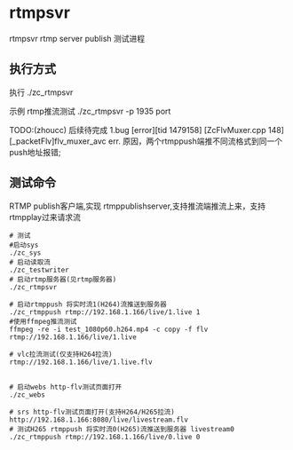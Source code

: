 # rtmpsvr
rtmpsvr rtmp server publish 测试进程

## 执行方式
执行
./zc_rtmpsvr

示例
rtmp推流测试
./zc_rtmpsvr -p 1935 port

TODO:(zhoucc)
后续待完成
1.bug [error][tid 1479158] [ZcFlvMuxer.cpp 148][_packetFlv]flv_muxer_avc err.
原因，两个rtmppush端推不同流格式到同一个push地址报错;

## 测试命令
RTMP publish客户端,实现 rtmppublishserver,支持推流端推流上来，支持rtmpplay过来请求流
```
# 测试
#启动sys
./zc_sys
# 启动读取流
./zc_testwriter
# 启动rtmp服务器(见rtmp服务器)
./zc_rtmpsvr

# 启动rtmppush 将实时流1(H264)流推送到服务器
./zc_rtmppush rtmp://192.168.1.166/live/1.live 1
#使用ffmpeg推流测试
ffmpeg -re -i test_1080p60.h264.mp4 -c copy -f flv rtmp://192.168.1.166/live/1.live

# vlc拉流测试(仅支持H264拉流)
rtmp://192.168.1.166/live/1.live.flv


# 启动webs http-flv测试页面打开
./zc_webs

# srs http-flv测试页面打开(支持H264/H265拉流)
http://192.168.1.166:8080/live/livestream.flv
# 测试H265 rtmppush 将实时流0(H265)流推送到服务器 livestream0
./zc_rtmppush rtmp://192.168.1.166/live/0.live 0

```